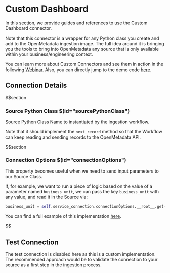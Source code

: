 # Custom Dashboard

In this section, we provide guides and references to use the Custom Dashboard connector.

Note that this connector is a wrapper for any Python class you create and add to the OpenMetadata ingestion image. The full idea around it is bringing you the tools to bring into OpenMetadata any source that is only available within your business/engineering context.

You can learn more about Custom Connectors and see them in action in the following [Webinar](https://www.youtube.com/watch?v=fDUj30Ub9VE&ab_channel=OpenMetadata). Also, you can directly jump to the demo code [here](https://github.com/open-metadata/openmetadata-demo/tree/main/custom-connector).

## Connection Details

$$section
### Source Python Class $(id="sourcePythonClass")

Source Python Class Name to instantiated by the ingestion workflow.

Note that it should implement the `next_record` method so that the Workflow can keep reading and sending records to the OpenMetadata API.

$$section
### Connection Options $(id="connectionOptions")

This property becomes useful when we need to send input parameters to our Source Class.

If, for example, we want to run a piece of logic based on the value of a parameter named `business_unit`, we can pass the key `business_unit` with any value, and read it in the Source via:

```python
business_unit = self.service_connection.connectionOptions.__root__.get("business_unit")
```

You can find a full example of this implementation [here](https://github.com/open-metadata/openmetadata-demo/blob/main/custom-connector/connector/my_csv_connector.py#L91).

$$

## Test Connection

The test connection is disabled here as this is a custom implementation. The recommended approach would be to validate the connection to your source as a first step in the ingestion process.
